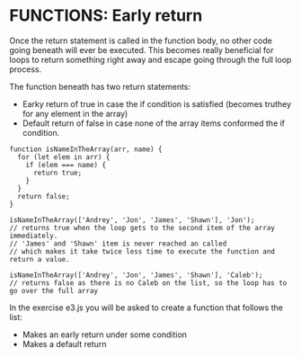 # FUNCTIONS: Early return #

Once the return statement is called in the function body, no other code going beneath will ever be executed.
This becomes really beneficial for loops to return something right away and escape going through the full loop
process.

The function beneath has two return statements:
  * Earky return of true in case the if condition is satisfied (becomes truthey for any element in the array)
  * Default return of false in case none of the array items conformed the if condition.

```JS
function isNameInTheArray(arr, name) {
  for (let elem in arr) {
    if (elem === name) {
      return true;
    }
  }
  return false;
}

isNameInTheArray(['Andrey', 'Jon', 'James', 'Shawn'], 'Jon'); 
// returns true when the loop gets to the second item of the array immediately.
// 'James' and 'Shawn' item is never reached an called
// which makes it take twice less time to execute the function and return a value.

isNameInTheArray(['Andrey', 'Jon', 'James', 'Shawn'], 'Caleb');
// returns false as there is no Caleb on the list, so the loop has to go over the full array

```

In the exercise e3.js you will be asked to create a function that follows the list: 
  * Makes an early return under some condition
  * Makes a default return
